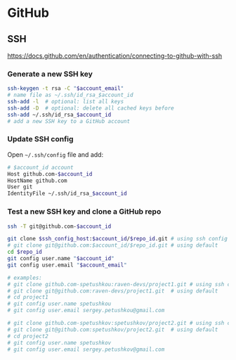 # GitHub

## SSH

<https://docs.github.com/en/authentication/connecting-to-github-with-ssh>

### Generate a new SSH key

```sh
ssh-keygen -t rsa -C "$account_email"
# name file as ~/.ssh/id_rsa_$account_id
ssh-add -l  # optional: list all keys
ssh-add -D  # optional: delete all cached keys before
ssh-add ~/.ssh/id_rsa_$account_id
# add a new SSH key to a GitHub account
```

### Update SSH config

Open `~/.ssh/config` file and add:

```sh
# $account_id account
Host github.com-$account_id
HostName github.com
User git
IdentityFile ~/.ssh/id_rsa_$account_id
```

### Test a new SSH key and clone a GitHub repo

```sh
ssh -T git@github.com-$account_id

git clone $ssh_config_host:$account_id/$repo_id.git # using ssh config
# git clone git@github.com:$account_id/$repo_id.git # using default
cd $repo_id
git config user.name "$account_id"
git config user.email "$account_email"

# examples:
# git clone github.com-spetushkou:raven-devs/project1.git # using ssh config
# git clone git@github.com:raven-devs/project1.git  # using default
# cd project1
# git config user.name spetushkou
# git config user.email sergey.petushkou@gmail.com

# git clone github.com-spetushkov:spetushkov/project2.git # using ssh config
# git clone git@github.com:spetushkov/project2.git  # using default
# cd project2
# git config user.name spetushkov
# git config user.email sergey.petushkov@gmail.com
```
